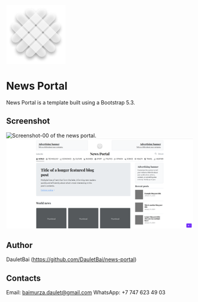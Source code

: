 ![An image of your company's logo or brand.](assets/brand/logo.png)

# News Portal

News Portal is a template built using a Bootstrap 5.3.

## Screenshot

![Screenshot-00 of the news portal.](assets/img/screenshot-00.png)
![Screenshot-01 of the news portal.](assets/img/screenshot-01.png)

## Author

DauletBai (https://github.com/DauletBai/news-portal)

## Contacts

Email: baimurza.daulet@gmail.com
WhatsApp: +7 747 623 49 03